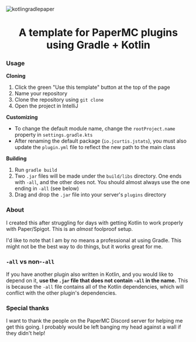 ![kotlingradlepaper](https://user-images.githubusercontent.com/77545656/206234518-99eeb3d6-b1cd-42f5-adcc-6a994d600624.png)
<h1 align="center">
A template for PaperMC plugins using Gradle + Kotlin
</h1>

### Usage

**Cloning**
1. Click the green "Use this template" button at the top of the page
2. Name your repository
3. Clone the repository using `git clone`
4. Open the project in IntelliJ

**Customizing**
- To change the default module name, change the `rootProject.name` property in `settings.gradle.kts`
- After renaming the default package (`io.jcurtis.jstats`), you must also update the `plugin.yml` file to reflect the new path to the main class

**Building**
1. Run `gradle build`
2. Two `.jar` files will be made under the `build/libs` directory. One ends with `-all`, and the other does not. You should almost always use the one ending in `-all` (see below)
3. Drag and drop the `.jar` file into your server's `plugins` directory

### About
I created this after struggling for days with getting Kotlin to work properly with Paper/Spigot. This is an *almost* foolproof setup.

I'd like to note that I am by no means a professional at using Gradle. This might not be the best way to do things, but it works great for me.

### `-all` vs non-`-all`
If you have another plugin also written in Kotlin, and you would like to depend on it, **use the `.jar` file that does not contain `-all` in the name.** This is because the `-all` file contains all of the Kotlin dependencies, which will conflict with the other plugin's dependencies.

### Special thanks
I want to thank the people on the PaperMC Discord server for helping me get this going. I probably would be left banging my head against a wall if they didn't help!
